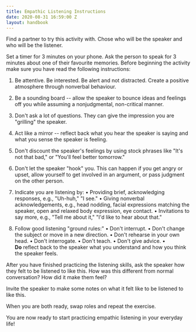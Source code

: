 ```yaml
---
title: Empathic Listening Instructions
date: 2020-08-31 16:59:00 Z
layout: handbook
---
```


Find a partner to try this activity with. Chose who will be the speaker and who will be the listener. 

Set a timer for 3 minutes on your phone. Ask the person to speak for 3 minutes about one of their favourite memories. Before beginning the activity make sure you have read the following instructions: 

1. Be attentive. Be interested. Be alert and not distracted. Create a positive atmosphere through nonverbal behaviour.

2. Be a sounding board -- allow the speaker to bounce ideas and feelings off you while assuming a nonjudgmental, non-critical manner.

3. Don't ask a lot of questions. They can give the impression you are "grilling" the speaker.

4. Act like a mirror -- reflect back what you hear the speaker is saying and what you sense the speaker is feeling.

5. Don't discount the speaker's feelings by using stock phrases like "It's not that bad," or "You'll feel better tomorrow."

6. Don't let the speaker "hook" you. This can happen if you get angry or upset, allow yourself to get involved in an argument, or pass judgment on the other person.

7. Indicate you are listening by:
   • Providing brief, acknowledging responses, e.g., "Uh-huh," "I see."
   • Giving nonverbal acknowledgements, e.g., head nodding, facial expressions matching the speaker, open and relaxed body expression, eye contact.
   • Invitations to say more, e.g., "Tell me about it," "I'd like to hear about that."

8. Follow good listening "ground rules:"
   • Don't interrupt.
   • Don't change the subject or move in a new direction.
   • Don't rehearse in your own head.
   • Don't interrogate.
   • Don't teach.
   • Don't give advice.
   • **Do** reflect back to the speaker what you understand and how you think the speaker feels.  

After you have finished practicing the listening skills, ask the speaker how they felt to be listened to like this. How was this different from normal conversation? How did it make them feel? 

Invite the speaker to make some notes on what it felt like to be listened to like this. 

When you are both ready, swap roles and repeat the exercise. 

You are now ready to start practicing empathic listening in your everyday life!